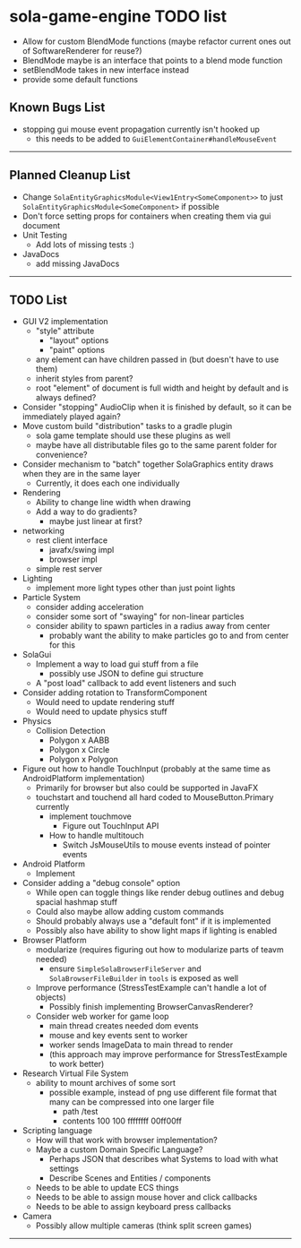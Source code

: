 # sola-game-engine TODO list

* Allow for custom BlendMode functions (maybe refactor current ones out of SoftwareRenderer for reuse?)
* BlendMode maybe is an interface that points to a blend mode function
* setBlendMode takes in new interface instead
* provide some default functions

## Known Bugs List

* stopping gui mouse event propagation currently isn't hooked up
    * this needs to be added to `GuiElementContainer#handleMouseEvent`

-----------------------------------------------------------------------------------------------------------------------

## Planned Cleanup List

* Change `SolaEntityGraphicsModule<View1Entry<SomeComponent>>` to just `SolaEntityGraphicsModule<SomeComponent>` if possible
* Don't force setting props for containers when creating them via gui document
* Unit Testing
    * Add lots of missing tests :)
* JavaDocs
    * add missing JavaDocs

-----------------------------------------------------------------------------------------------------------------------

## TODO List

* GUI V2 implementation
    * "style" attribute
        * "layout" options
        * "paint" options
    * any element can have children passed in (but doesn't have to use them)
    * inherit styles from parent?
    * root "element" of document is full width and height by default and is always defined?
* Consider "stopping" AudioClip when it is finished by default, so it can be immediately played again?
* Move custom build "distribution" tasks to a gradle plugin
    * sola game template should use these plugins as well
    * maybe have all distributable files go to the same parent folder for convenience?
* Consider mechanism to "batch" together SolaGraphics entity draws when they are in the same layer
    * Currently, it does each one individually
* Rendering
    * Ability to change line width when drawing
    * Add a way to do gradients?
        * maybe just linear at first?
* networking
    * rest client interface
        * javafx/swing impl
        * browser impl
    * simple rest server
* Lighting
    * implement more light types other than just point lights
* Particle System
    * consider adding acceleration
    * consider some sort of "swaying" for non-linear particles
    * consider ability to spawn particles in a radius away from center
        * probably want the ability to make particles go to and from center for this
* SolaGui
    * Implement a way to load gui stuff from a file
        * possibly use JSON to define gui structure
    * A "post load" callback to add event listeners and such
* Consider adding rotation to TransformComponent
    * Would need to update rendering stuff
    * Would need to update physics stuff
* Physics
    * Collision Detection
        * Polygon x AABB
        * Polygon x Circle
        * Polygon x Polygon
* Figure out how to handle TouchInput (probably at the same time as AndroidPlatform implementation)
    * Primarily for browser but also could be supported in JavaFX
    * touchstart and touchend all hard coded to MouseButton.Primary currently
        * implement touchmove
            * Figure out TouchInput API
        * How to handle multitouch
            * Switch JsMouseUtils to mouse events instead of pointer events
* Android Platform
    * Implement
* Consider adding a "debug console" option
    * While open can toggle things like render debug outlines and debug spacial hashmap stuff
    * Could also maybe allow adding custom commands
    * Should probably always use a "default font" if it is implemented
    * Possibly also have ability to show light maps if lighting is enabled
* Browser Platform
    * modularize (requires figuring out how to modularize parts of teavm needed)
        * ensure `SimpleSolaBrowserFileServer` and `SolaBrowserFileBuilder` in `tools` is exposed as well
    * Improve performance (StressTestExample can't handle a lot of objects)
        * Possibly finish implementing BrowserCanvasRenderer?
    * Consider web worker for game loop
        * main thread creates needed dom events
        * mouse and key events sent to worker
        * worker sends ImageData to main thread to render
        * (this approach may improve performance for StressTestExample to work better)
* Research Virtual File System
    * ability to mount archives of some sort
        * possible example, instead of png use different file format that many can be compressed into one larger file
            * path /test
            * contents 100 100 ffffffff 00ff00ff
* Scripting language
    * How will that work with browser implementation?
    * Maybe a custom Domain Specific Language?
        * Perhaps JSON that describes what Systems to load with what settings
        * Describe Scenes and Entities / components
    * Needs to be able to update ECS things
    * Needs to be able to assign mouse hover and click callbacks
    * Needs to be able to assign keyboard press callbacks
* Camera
    * Possibly allow multiple cameras (think split screen games)

-----------------------------------------------------------------------------------------------------------------------
